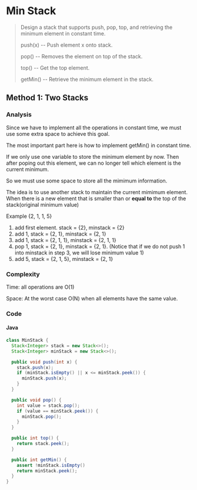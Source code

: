 # Min Stack
> Design a stack that supports push, pop, top, and retrieving the minimum element in constant time.
>
> push(x) -- Push element x onto stack.
>
> pop() -- Removes the element on top of the stack.
>
> top() -- Get the top element.
>
> getMin() -- Retrieve the minimum element in the stack.

## Method 1: Two Stacks
### Analysis
Since we have to implement all the operations in constant time, we must use some extra space to achieve this goal. 

The most important part here is how to implement getMin() in constant time. 

If we only use one variable to store the minimum element by now. Then after poping out this element, we can no longer tell which element is the current minimum. 

So we must use some space to store all the mimimum information. 

The idea is to use another stack to maintain the current mimimum element. When there is a new element that is smaller than or **equal to** the top of the stack(original minimum value)

  Example
  {2, 1, 1, 5}
  1. add first element. stack = {2}, minstack = {2}
  2. add 1, stack = {2, 1}, minstack = {2, 1}
  3. add 1, stack = {2, 1, 1}, minstack = {2, 1, 1}
  4. pop 1, stack = {2, 1}, minstack = {2, 1}. (Notice that if we do not push 1 into minstack in step 3, we will lose minimum value 1)
  5. add 5, stack = {2, 1, 5}, minstack = {2, 1}
  
### Complexity
Time: all operations are O(1)

Space: At the worst case O(N) when all elements have the same value.

### Code
#### Java
```java
class MinStack {
  Stack<Integer> stack = new Stack<>();
  Stack<Integer> minStack = new Stack<>();

  public void push(int x) {
    stack.push(x);
    if (minStack.isEmpty() || x <= minStack.peek()) {
      minStack.push(x);
    }
  }

  public void pop() {
    int value = stack.pop();
    if (value == minStack.peek()) {
      minStack.pop();
    }
  }

  public int top() {
    return stack.peek();
  }

  public int getMin() {
    assert !minStack.isEmpty()
    return minStack.peek();
  }
}
```

